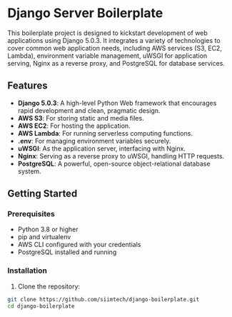 # Django Server Boilerplate

This boilerplate project is designed to kickstart development of web applications using Django 5.0.3. It integrates a variety of technologies to cover common web application needs, including AWS services (S3, EC2, Lambda), environment variable management, uWSGI for application serving, Nginx as a reverse proxy, and PostgreSQL for database services.

## Features

- **Django 5.0.3**: A high-level Python Web framework that encourages rapid development and clean, pragmatic design.
- **AWS S3**: For storing static and media files.
- **AWS EC2**: For hosting the application.
- **AWS Lambda**: For running serverless computing functions.
- **.env**: For managing environment variables securely.
- **uWSGI**: As the application server, interfacing with Nginx.
- **Nginx**: Serving as a reverse proxy to uWSGI, handling HTTP requests.
- **PostgreSQL**: A powerful, open-source object-relational database system.

## Getting Started

### Prerequisites

- Python 3.8 or higher
- pip and virtualenv
- AWS CLI configured with your credentials
- PostgreSQL installed and running

### Installation

1. Clone the repository:

```bash
git clone https://github.com/siimtech/django-boilerplate.git
cd django-boilerplate